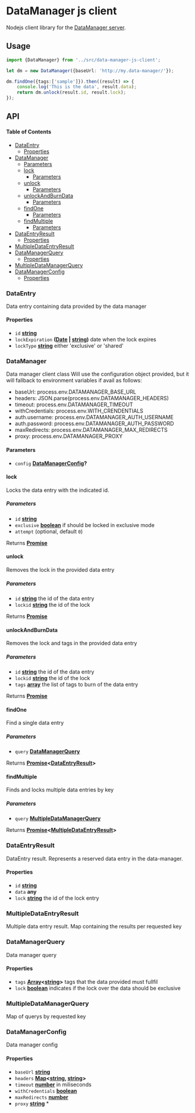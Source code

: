 # DataManager js client

Nodejs client library for the [DataManager server](https://globaldevtools.bbva.com/bitbucket/projects/BGT/repos/data-manager/browse).

## Usage

```typescript
import {DataManager} from '../src/data-manager-js-client';

let dm = new DataManager({baseUrl: 'http://my.data-manager/'});

dm.findOne({tags:['sample']}).then((result) => {
    console.log('This is the data', result.data);
    return dm.unlock(result.id, result.lock);
});
```

## API

<!-- Generated by documentation.js. Update this documentation by updating the source code. -->

#### Table of Contents

-   [DataEntry](#dataentry)
    -   [Properties](#properties)
-   [DataManager](#datamanager)
    -   [Parameters](#parameters)
    -   [lock](#lock)
        -   [Parameters](#parameters-1)
    -   [unlock](#unlock)
        -   [Parameters](#parameters-2)
    -   [unlockAndBurnData](#unlockandburndata)
        -   [Parameters](#parameters-3)
    -   [findOne](#findone)
        -   [Parameters](#parameters-4)
    -   [findMultiple](#findmultiple)
        -   [Parameters](#parameters-5)
-   [DataEntryResult](#dataentryresult)
    -   [Properties](#properties-1)
-   [MultipleDataEntryResult](#multipledataentryresult)
-   [DataManagerQuery](#datamanagerquery)
    -   [Properties](#properties-2)
-   [MultipleDataManagerQuery](#multipledatamanagerquery)
-   [DataManagerConfig](#datamanagerconfig)
    -   [Properties](#properties-3)

### DataEntry

Data entry containing data provided by the data manager

#### Properties

-   `id` **[string](https://developer.mozilla.org/docs/Web/JavaScript/Reference/Global_Objects/String)** 
-   `lockExpiration` **([Date](https://developer.mozilla.org/docs/Web/JavaScript/Reference/Global_Objects/Date) \| [string](https://developer.mozilla.org/docs/Web/JavaScript/Reference/Global_Objects/String))** date when the lock expires
-   `lockType` **[string](https://developer.mozilla.org/docs/Web/JavaScript/Reference/Global_Objects/String)** either 'exclusive' or 'shared'

### DataManager

Data manager client class
Will use the configuration object provided, but it will
fallback to environment variables if avail as follows:

-   baseUrl: process.env.DATAMANAGER_BASE_URL
-   headers: JSON.parse(process.env.DATAMANAGER_HEADERS)
-   timeout: process.env.DATAMANAGER_TIMEOUT
-   withCredentials: process.env.WITH_CRENDENTIALS
-   auth.username: process.env.DATAMANAGER_AUTH_USERNAME
-   auth.password: process.env.DATAMANAGER_AUTH_PASSWORD
-   maxRedirects: process.env.DATAMANAGER_MAX_REDIRECTS
-   proxy: process.env.DATAMANAGER_PROXY

#### Parameters

-   `config` **[DataManagerConfig](#datamanagerconfig)?** 

#### lock

Locks the data entry with the indicated id.

##### Parameters

-   `id` **[string](https://developer.mozilla.org/docs/Web/JavaScript/Reference/Global_Objects/String)** 
-   `exclusive` **[boolean](https://developer.mozilla.org/docs/Web/JavaScript/Reference/Global_Objects/Boolean)** if should be locked in exclusive mode
-   `attempt`   (optional, default `0`)

Returns **[Promise](https://developer.mozilla.org/docs/Web/JavaScript/Reference/Global_Objects/Promise)** 

#### unlock

Removes the lock in the provided data entry

##### Parameters

-   `id` **[string](https://developer.mozilla.org/docs/Web/JavaScript/Reference/Global_Objects/String)** the id of the data entry
-   `lockid` **[string](https://developer.mozilla.org/docs/Web/JavaScript/Reference/Global_Objects/String)** the id of the lock

Returns **[Promise](https://developer.mozilla.org/docs/Web/JavaScript/Reference/Global_Objects/Promise)** 

#### unlockAndBurnData

Removes the lock and tags in the provided data entry

##### Parameters

-   `id` **[string](https://developer.mozilla.org/docs/Web/JavaScript/Reference/Global_Objects/String)** the id of the data entry
-   `lockid` **[string](https://developer.mozilla.org/docs/Web/JavaScript/Reference/Global_Objects/String)** the id of the lock
-   `tags` **[array](https://developer.mozilla.org/docs/Web/JavaScript/Reference/Global_Objects/Array)** the list of tags to burn of the data entry

Returns **[Promise](https://developer.mozilla.org/docs/Web/JavaScript/Reference/Global_Objects/Promise)** 

#### findOne

Find a single data entry

##### Parameters

-   `query` **[DataManagerQuery](#datamanagerquery)** 

Returns **[Promise](https://developer.mozilla.org/docs/Web/JavaScript/Reference/Global_Objects/Promise)&lt;[DataEntryResult](#dataentryresult)>** 

#### findMultiple

Finds and locks multiple data entries by key

##### Parameters

-   `query` **[MultipleDataManagerQuery](#multipledatamanagerquery)** 

Returns **[Promise](https://developer.mozilla.org/docs/Web/JavaScript/Reference/Global_Objects/Promise)&lt;[MultipleDataEntryResult](#multipledataentryresult)>** 

### DataEntryResult

DataEntry result. Represents a reserved data entry in the data-manager.

#### Properties

-   `id` **[string](https://developer.mozilla.org/docs/Web/JavaScript/Reference/Global_Objects/String)** 
-   `data` **any** 
-   `lock` **[string](https://developer.mozilla.org/docs/Web/JavaScript/Reference/Global_Objects/String)** the id of the lock entry

### MultipleDataEntryResult

Multiple data entry result. Map containing the results per requested
key

### DataManagerQuery

Data manager query

#### Properties

-   `tags` **[Array](https://developer.mozilla.org/docs/Web/JavaScript/Reference/Global_Objects/Array)&lt;[string](https://developer.mozilla.org/docs/Web/JavaScript/Reference/Global_Objects/String)>** tags that the data provided must fullfil
-   `lock` **[boolean](https://developer.mozilla.org/docs/Web/JavaScript/Reference/Global_Objects/Boolean)** indicates if the lock over the data should be exclusive

### MultipleDataManagerQuery

Map of querys by requested key

### DataManagerConfig

Data manager config

#### Properties

-   `baseUrl` **[string](https://developer.mozilla.org/docs/Web/JavaScript/Reference/Global_Objects/String)** 
-   `headers` **[Map](https://developer.mozilla.org/docs/Web/JavaScript/Reference/Global_Objects/Map)&lt;[string](https://developer.mozilla.org/docs/Web/JavaScript/Reference/Global_Objects/String), [string](https://developer.mozilla.org/docs/Web/JavaScript/Reference/Global_Objects/String)>** 
-   `timeout` **[number](https://developer.mozilla.org/docs/Web/JavaScript/Reference/Global_Objects/Number)** in miliseconds
-   `withCredentials` **[boolean](https://developer.mozilla.org/docs/Web/JavaScript/Reference/Global_Objects/Boolean)** 
-   `maxRedirects` **[number](https://developer.mozilla.org/docs/Web/JavaScript/Reference/Global_Objects/Number)** 
-   `proxy` **[string](https://developer.mozilla.org/docs/Web/JavaScript/Reference/Global_Objects/String)** \*
